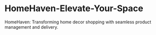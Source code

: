 # HomeHaven-Elevate-Your-Space
HomeHaven: Transforming home decor shopping with seamless product management and delivery.
